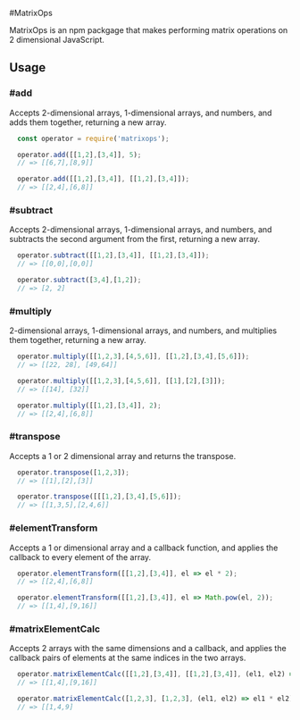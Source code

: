 #MatrixOps

MatrixOps is an npm packgage that makes performing matrix operations on 2 dimensional JavaScript.

## Usage
### #add

Accepts 2-dimensional arrays, 1-dimensional arrays, and numbers, and adds them together, returning a new array.

```JavaScript
  const operator = require('matrixops');

  operator.add([[1,2],[3,4]], 5);
  // => [[6,7],[8,9]]

  operator.add([[1,2],[3,4]], [[1,2],[3,4]]);
  // => [[2,4],[6,8]]
```

### #subtract

Accepts 2-dimensional arrays, 1-dimensional arrays, and numbers, and subtracts the second argument from the first, returning a new array.

```JavaScript
  operator.subtract([[1,2],[3,4]], [[1,2],[3,4]]);
  // => [[0,0],[0,0]]

  operator.subtract([3,4],[1,2]);
  // => [2, 2]
```

### #multiply

2-dimensional arrays, 1-dimensional arrays, and numbers, and multiplies them together, returning a new array.

```JavaScript
  operator.multiply([[1,2,3],[4,5,6]], [[1,2],[3,4],[5,6]]);
  // => [[22, 28], [49,64]]

  operator.multiply([[1,2,3],[4,5,6]], [[1],[2],[3]]);
  // => [[14], [32]]

  operator.multiply([[1,2],[3,4]], 2);
  // => [[2,4],[6,8]]
```

### #transpose

Accepts a 1 or 2 dimensional array and returns the transpose.

```JavaScript
  operator.transpose([1,2,3]);
  // => [[1],[2],[3]]

  operator.transpose([[[1,2],[3,4],[5,6]]);
  // => [[1,3,5],[2,4,6]]
```

### #elementTransform

Accepts a 1 or dimensional array and a callback function, and applies the callback to every element of the array.

```JavaScript
  operator.elementTransform([[1,2],[3,4]], el => el * 2);
  // => [[2,4],[6,8]]

  operator.elementTransform([[1,2],[3,4]], el => Math.pow(el, 2));
  // => [[1,4],[9,16]]
```

### #matrixElementCalc

Accepts 2 arrays with the same dimensions and a callback, and applies the callback pairs of elements at the same indices in the two arrays.

```JavaScript
  operator.matrixElementCalc([[1,2],[3,4]], [[1,2],[3,4]], (el1, el2) => el1 * el2);
  // => [[1,4],[9,16]]

  operator.matrixElementCalc([1,2,3], [1,2,3], (el1, el2) => el1 * el2);
  // => [[1,4,9]
```

